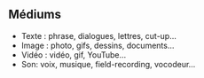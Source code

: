 
## Médiums
* Texte : phrase, dialogues, lettres, cut-up…
* Image : photo, gifs, dessins, documents…
* Vidéo : vidéo, gif, YouTube…
* Son: voix, musique, field-recording, vocodeur…
